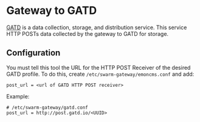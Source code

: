 Gateway to GATD
===============

[GATD](gatd.io) is a data collection, storage, and distribution service. This
service HTTP POSTs data collected by the gateway to GATD for storage.

Configuration
-------------

You must tell this tool the URL for the HTTP POST Receiver of the desired GATD
profile. To do this, create `/etc/swarm-gateway/emoncms.conf` and add:

    post_url = <url of GATD HTTP POST receiver>

Example:

    # /etc/swarm-gateway/gatd.conf
    post_url = http://post.gatd.io/<UUID>

